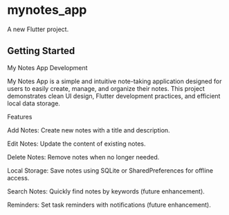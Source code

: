 # mynotes_app

A new Flutter project.

## Getting Started

My Notes App Development

My Notes App is a simple and intuitive note-taking application designed for users to easily create, manage, and organize their notes. This project demonstrates clean UI design, Flutter development practices, and efficient local data storage.

Features

Add Notes: Create new notes with a title and description.

Edit Notes: Update the content of existing notes.

Delete Notes: Remove notes when no longer needed.

Local Storage: Save notes using SQLite or SharedPreferences for offline access.

Search Notes: Quickly find notes by keywords (future enhancement).

Reminders: Set task reminders with notifications (future enhancement).

